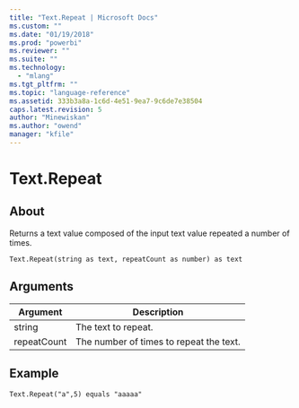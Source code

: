 ```yaml
---
title: "Text.Repeat | Microsoft Docs"
ms.custom: ""
ms.date: "01/19/2018"
ms.prod: "powerbi"
ms.reviewer: ""
ms.suite: ""
ms.technology: 
  - "mlang"
ms.tgt_pltfrm: ""
ms.topic: "language-reference"
ms.assetid: 333b3a8a-1c6d-4e51-9ea7-9c6de7e38504
caps.latest.revision: 5
author: "Minewiskan"
ms.author: "owend"
manager: "kfile"
---
```

# Text.Repeat

  
## About  
Returns a text value composed of the input text value repeated a number of times.  
  
```  
Text.Repeat(string as text, repeatCount as number) as text  
```  
  
## Arguments  
  
|Argument|Description|  
|------------|---------------|  
|string|The text to repeat.|  
|repeatCount|The number of times to repeat the text.|  
  
## Example  
  
```  
Text.Repeat("a",5) equals "aaaaa"  
```  
